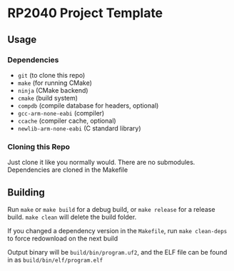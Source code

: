 # RP2040 Project Template

## Usage

### Dependencies

- `git` (to clone this repo)
- `make` (for running CMake)
- `ninja` (CMake backend)
- `cmake` (build system)
- `compdb` (compile database for headers, optional)
- `gcc-arm-none-eabi` (compiler)
- `ccache` (compiler cache, optional)
- `newlib-arm-none-eabi` (C standard library)

### Cloning this Repo

Just clone it like you normally would. There are no submodules. Dependencies are cloned in the
Makefile

## Building

Run `make` or `make build` for a debug build, or `make release` for a release build.
`make clean` will delete the build folder.

If you changed a dependency version in the `Makefile`, run `make clean-deps` to force
redownload on the next build

Output binary will be `build/bin/program.uf2`, and the ELF file can be found in
as `build/bin/elf/program.elf`